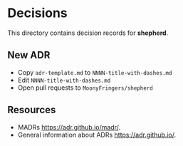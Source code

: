 # Decisions

This directory contains decision records for **shepherd**.

## New ADR

- Copy `adr-template.md` to `NNNN-title-with-dashes.md`
- Edit `NNNN-title-with-dashes.md`
- Open pull requests to `MoonyFringers/shepherd`

## Resources

- MADRs <https://adr.github.io/madr/>.
- General information about ADRs <https://adr.github.io/>.
